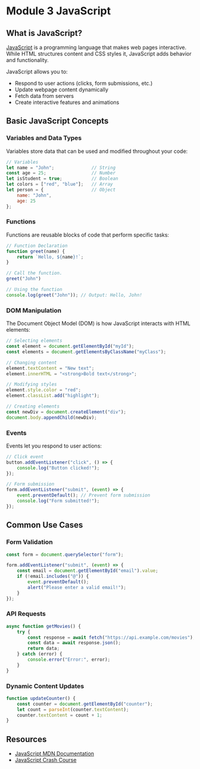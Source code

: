 # Module 3 JavaScript

## What is JavaScript?

[JavaScript](https://developer.mozilla.org/en-US/docs/Web/JavaScript) is a programming language that makes web pages interactive. While HTML structures content and CSS styles it, JavaScript adds behavior and functionality.

JavaScript allows you to:
- Respond to user actions (clicks, form submissions, etc.)
- Update webpage content dynamically
- Fetch data from servers
- Create interactive features and animations

## Basic JavaScript Concepts

### Variables and Data Types
Variables store data that can be used and modified throughout your code:

```javascript
// Variables
let name = "John";              // String
const age = 25;                 // Number
let isStudent = true;           // Boolean
let colors = ["red", "blue"];   // Array
let person = {                  // Object
    name: "John",
    age: 25
};
```

### Functions
Functions are reusable blocks of code that perform specific tasks:

```javascript
// Function Declaration
function greet(name) {
    return `Hello, ${name}!`;
}

// Call the function.
greet("John")

// Using the function
console.log(greet("John")); // Output: Hello, John!
```

### DOM Manipulation
The Document Object Model (DOM) is how JavaScript interacts with HTML elements:

```javascript
// Selecting elements
const element = document.getElementById("myId");
const elements = document.getElementsByClassName("myClass");

// Changing content
element.textContent = "New text";
element.innerHTML = "<strong>Bold text</strong>";

// Modifying styles
element.style.color = "red";
element.classList.add("highlight");

// Creating elements
const newDiv = document.createElement("div");
document.body.appendChild(newDiv);
```

### Events
Events let you respond to user actions:

```javascript
// Click event
button.addEventListener("click", () => {
    console.log("Button clicked!");
});

// Form submission
form.addEventListener("submit", (event) => {
    event.preventDefault(); // Prevent form submission
    console.log("Form submitted!");
});
```

## Common Use Cases

### Form Validation
```javascript
const form = document.querySelector("form");

form.addEventListener("submit", (event) => {
    const email = document.getElementById("email").value;
    if (!email.includes("@")) {
        event.preventDefault();
        alert("Please enter a valid email!");
    }
});
```

### API Requests
```javascript
async function getMovies() {
    try {
        const response = await fetch("https://api.example.com/movies");
        const data = await response.json();
        return data;
    } catch (error) {
        console.error("Error:", error);
    }
}
```

### Dynamic Content Updates
```javascript
function updateCounter() {
    const counter = document.getElementById("counter");
    let count = parseInt(counter.textContent);
    counter.textContent = count + 1;
}
```

## Resources

- [JavaScript MDN Documentation](https://developer.mozilla.org/en-US/docs/Web/JavaScript)
- [JavaScript Crash Course](https://www.youtube.com/watch?v=hdI2bqOjy3c)